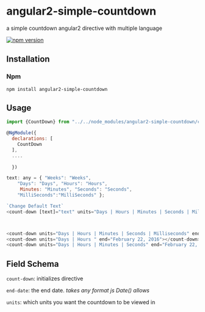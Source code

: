 # angular2-simple-countdown
a simple countdown angular2 directive with multiple language

[![npm version](https://badge.fury.io/js/angular2-simple-countdown.svg)](https://badge.fury.io/js/angular2-simple-countdown)

## Installation

### Npm

`npm install angular2-simple-countdown`


## Usage
```javascript
import {CountDown} from "../../node_modules/angular2-simple-countdown/countdown";

@NgModule({
  declarations: [
    CountDown
  ],
  ....
  
  })

text: any = { "Weeks": "Weeks", 
    "Days": "Days", "Hours": "Hours",
     Minutes: "Minutes", "Seconds": "Seconds",
    "MilliSeconds":"MilliSeconds" };

`Change Default Text`
<count-down [text]="text" units="Days | Hours | Minutes | Seconds | Milliseconds" end="February 22, 2016"></count-down>



<count-down units="Days | Hours | Minutes | Seconds | Milliseconds" end="February 22, 2016"></count-down>
<count-down units="Days | Hours " end="February 22, 2016"></count-down>
<count-down units="Days | Hours | Minutes | Seconds" end="February 22, 2016"></count-down>
```
## Field Schema

`count-down`: initializes directive

`end-date`: the end date. _takes any format js Date() allows_

`units`: which units you want the countdown to be viewed in

